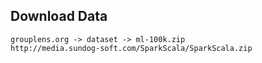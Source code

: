 ## Download Data
    grouplens.org -> dataset -> ml-100k.zip 
    http://media.sundog-soft.com/SparkScala/SparkScala.zip

